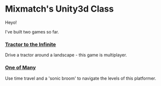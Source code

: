 # Mixmatch's Unity3d Class

Heyo!

I've built two games so far.

### [Tractor to the Infinite](https://gamejolt.com/games/tractor-to-the-infinite/42015)

Drive a tractor around a landscape - this game is multiplayer.

### [One of Many](https://drive.google.com/open?id=0B-VFOiesDqIOenNRbFE1VlRzaXc)

Use time travel and a 'sonic broom' to navigate the levels of this platformer.
